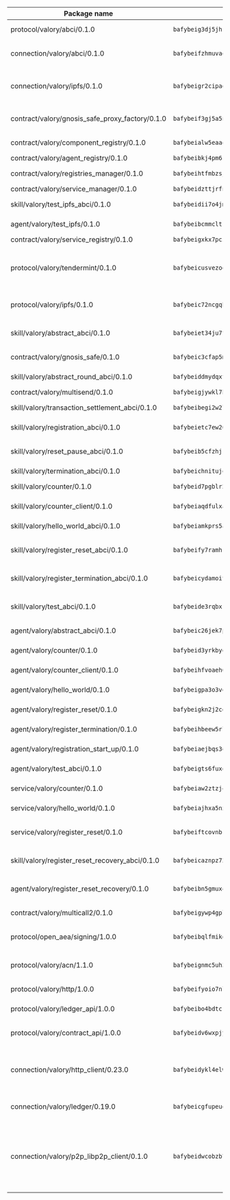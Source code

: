 | Package name                                                  | Package hash                                                  | Description                                                                                                                |
| ------------------------------------------------------------- | ------------------------------------------------------------- | -------------------------------------------------------------------------------------------------------------------------- |
| protocol/valory/abci/0.1.0                                    | `bafybeig3dj5jhsowlvg3t73kgobf6xn4nka7rkttakdb2gwsg5bp7rt7q4` | A protocol for ABCI requests and responses.                                                                                |
| connection/valory/abci/0.1.0                                  | `bafybeifzhmuvaqj5mnib65u5cqbmfpixjkow6iuh43ofricdpwdtjwawya` | connection to wrap communication with an ABCI server.                                                                      |
| connection/valory/ipfs/0.1.0                                  | `bafybeigr2cipad23aebjpnqtzpgymiwrwgmnior2fk4inbscdnqyl5epla` | A connection responsible for uploading and downloading files from IPFS.                                                    |
| contract/valory/gnosis_safe_proxy_factory/0.1.0               | `bafybeif3gj5a5n6humzzsc3hacmfvfdqltzo7ibc7vvtisv3ppmbzxbkui` | Gnosis Safe proxy factory (GnosisSafeProxyFactory) contract                                                                |
| contract/valory/component_registry/0.1.0                      | `bafybeialw5eaa4v54s7i3sjsuy6d5k624quhxhziqntwq5hnz4g646sb7m` | Component registry contract                                                                                                |
| contract/valory/agent_registry/0.1.0                          | `bafybeibkj4pm6ziqh2fl3xfsjiou4ibnxlipmvmqhgvc7xwpnaddbtxzli` | Agent registry contract                                                                                                    |
| contract/valory/registries_manager/0.1.0                      | `bafybeihtfmbzsjwsz7kmujzc4bofyoxckekbdi643f762tj3fe4witgjqu` | Registries Manager contract                                                                                                |
| contract/valory/service_manager/0.1.0                         | `bafybeidzttjrfn3kfxubr24axouytshsm57sjl2232g2z3wlitk6dl32em` | Service Manager contract                                                                                                   |
| skill/valory/test_ipfs_abci/0.1.0                             | `bafybeidii7o4jmetpahu7lwdoslltjid2xlfcoqkztfsq3caa5zo46pjsa` | IPFS e2e testing application.                                                                                              |
| agent/valory/test_ipfs/0.1.0                                  | `bafybeibcmmcltrxauilqt2lw76npl2jvr6rpsvdcxfc4jseqbvr6ycoezq` | Agent for testing the ABCI connection.                                                                                     |
| contract/valory/service_registry/0.1.0                        | `bafybeigxkx7pcz7blgcxtuga6c2z3fmrarcisauskusc64xulujs342rcq` | Service Registry contract                                                                                                  |
| protocol/valory/tendermint/0.1.0                              | `bafybeicusvezoqlmyt6iqomcbwaz3xkhk2qf3d56q5zprmj3xdxfy64k54` | A protocol for communication between two AEAs to share tendermint configuration details.                                   |
| protocol/valory/ipfs/0.1.0                                    | `bafybeic72ncgqbzoz2guj4p4yjqulid7mv6yroeh65hxznloamoveeg7hq` | A protocol specification for IPFS requests and responses.                                                                  |
| skill/valory/abstract_abci/0.1.0                              | `bafybeiet34ju7typtkqyfn572sacef5krrsb6d4vpfnviqi6kzunje3xny` | The abci skill provides a template of an ABCI application.                                                                 |
| contract/valory/gnosis_safe/0.1.0                             | `bafybeic3cfap5mbdfb67iejg6zaobtpgvxoltckdgbeovwc7gpzvjz2md4` | Gnosis Safe (GnosisSafeL2) contract                                                                                        |
| skill/valory/abstract_round_abci/0.1.0                        | `bafybeiddmydqxtu5fpcgmxfv34i4szuneqsdgzeksro3flc2saey2a754e` | abstract round-based ABCI application                                                                                      |
| contract/valory/multisend/0.1.0                               | `bafybeigjywkl7hydjsrkogob3xebj2ifhqwmfhhxoeyrndzhhxi5u6amey` | MultiSend contract                                                                                                         |
| skill/valory/transaction_settlement_abci/0.1.0                | `bafybeibegi2w2l44dryokd2utl4kbgs27pubmtdue2vaktjllwqiyjhcz4` | ABCI application for transaction settlement.                                                                               |
| skill/valory/registration_abci/0.1.0                          | `bafybeietc7ew26ofbb7bw3pyf5smyhms5uve4ycns7lnn3vkfpjw6qhpom` | ABCI application for common apps.                                                                                          |
| skill/valory/reset_pause_abci/0.1.0                           | `bafybeib5cfzhjkbbgpvkmcfbbsd7uzhzil2r4wkjlq3e6o5osrri7zcuza` | ABCI application for resetting and pausing app executions.                                                                 |
| skill/valory/termination_abci/0.1.0                           | `bafybeichnitujopxrqr3u5pegs6av3umbpye2h3i6qwvy7kwcccft5doiy` | Termination skill.                                                                                                         |
| skill/valory/counter/0.1.0                                    | `bafybeid7pgblr236ylxqppn4srr72jxt4wz52ntd4ingwy75hju3hvnjay` | The ABCI Counter application example.                                                                                      |
| skill/valory/counter_client/0.1.0                             | `bafybeiaqdfulxamdshw7fykfkqvkpvjb5bnmhv7ffrjiwdi4ktiulklx6q` | A client for the ABCI counter application.                                                                                 |
| skill/valory/hello_world_abci/0.1.0                           | `bafybeiamkprs5agceldviyvtcpkmrixazvzo3ufdfnh65eij7j5bon6yke` | Hello World ABCI application.                                                                                              |
| skill/valory/register_reset_abci/0.1.0                        | `bafybeify7ramhrs3nroey5frgzpkdczegn6e62qczqaedkfr6mm57dir5i` | ABCI application for dummy skill that registers and resets                                                                 |
| skill/valory/register_termination_abci/0.1.0                  | `bafybeicydamoiti7hkr7irtx2hruofmckumnj7chmxqjueowtidxi6bmvi` | ABCI application for dummy skill that registers and resets                                                                 |
| skill/valory/test_abci/0.1.0                                  | `bafybeide3rqbxkfjc5pssqocupu6idkp2yaimzvkl7welqtftz4dij6uj4` | ABCI application for testing the ABCI connection.                                                                          |
| agent/valory/abstract_abci/0.1.0                              | `bafybeic26jek7pmiakwd6xpp6p2o42hoe5vt3qriwl2dtune42quzsgb44` | The abstract ABCI AEA - for testing purposes only.                                                                         |
| agent/valory/counter/0.1.0                                    | `bafybeid3yrkbydawyhjlvpfje73hkb5xvsnxamaef4rurtggiei4zcl7mm` | The ABCI Counter example as an AEA                                                                                         |
| agent/valory/counter_client/0.1.0                             | `bafybeihfvoaeh6s7idwqxcfs4fpil4mbtvg6jugpul34p335ziztq4r5pi` | The ABCI Counter example as an AEA                                                                                         |
| agent/valory/hello_world/0.1.0                                | `bafybeigpa3o3vgs57dxplseine4eikrs5sh4y4veewno47fsbdoquboupu` | Hello World ABCI example.                                                                                                  |
| agent/valory/register_reset/0.1.0                             | `bafybeigkn2j2cdsa4ehfozl7lgn33372q3od7b5nclj3eu3ngeu5hrhp6y` | Register reset to replicate Tendermint issue.                                                                              |
| agent/valory/register_termination/0.1.0                       | `bafybeihbeew5rllzwa24uxlki3klklpwvhncus5i2rkqionujvg7xpvrfa` | Register terminate to test the termination feature.                                                                        |
| agent/valory/registration_start_up/0.1.0                      | `bafybeiaejbqs3egnsm7tdfftmmdszqemxa3dvnpplmleod2cezyjd466ri` | Registration start-up ABCI example.                                                                                        |
| agent/valory/test_abci/0.1.0                                  | `bafybeigts6fuxgjbq5okjv5jst2my4sjoaw2wjc3blgnkyy2ur4vzubiju` | Agent for testing the ABCI connection.                                                                                     |
| service/valory/counter/0.1.0                                  | `bafybeiaw2ztzj4elyizxv4vbqui3unuatclrbrmltbv5dqv53yhl5hrvna` | A set of agents incrementing a counter                                                                                     |
| service/valory/hello_world/0.1.0                              | `bafybeiajhxa5nxc6qav3bg2tvoqigednrmeluh2bvjghksnr6qa6fwcfei` | A simple demonstration of a simple ABCI application                                                                        |
| service/valory/register_reset/0.1.0                           | `bafybeiftcovnbkz5a3ha356lqbg6ljecneecpc2quzp2yeyssf5izgfsay` | Test and debug tendermint reset mechanism.                                                                                 |
| skill/valory/register_reset_recovery_abci/0.1.0               | `bafybeicaznpz722rknbo2out47t3dwledoy5yhw72t4m23agalgjzqvrim` | ABCI application for dummy skill that registers and resets                                                                 |
| agent/valory/register_reset_recovery/0.1.0                    | `bafybeibn5gmux4hu5hohesu6vzw4n2iago3flcrab3j4fxtndpob5m6gja` | Agent to showcase hard reset as a recovery mechanism.                                                                      |
| contract/valory/multicall2/0.1.0                              | `bafybeigywp4gpl6lel2bemehbvevpfflnwnpjaq3wnb7o7rjnwzqrlnijq` | The MakerDAO multicall2 contract.                                                                                          |
| protocol/open_aea/signing/1.0.0                               | `bafybeibqlfmikg5hk4phzak6gqzhpkt6akckx7xppbp53mvwt6r73h7tk4` | A protocol for communication between skills and decision maker.                                                            |
| protocol/valory/acn/1.1.0                                     | `bafybeignmc5uh3vgpuckljcj2tgg7hdqyytkm6m5b6v6mxtazdcvubibva` | The protocol used for envelope delivery on the ACN.                                                                        |
| protocol/valory/http/1.0.0                                    | `bafybeifyoio7nlh5zzyn5yz7krkou56l22to3cwg7gw5v5o3vxwklibhty` | A protocol for HTTP requests and responses.                                                                                |
| protocol/valory/ledger_api/1.0.0                              | `bafybeibo4bdtcrxi2suyzldwoetjar6pqfzm6vt5xal22ravkkcvdmtksi` | A protocol for ledger APIs requests and responses.                                                                         |
| protocol/valory/contract_api/1.0.0                            | `bafybeidv6wxpjyb2sdyibnmmum45et4zcla6tl63bnol6ztyoqvpl4spmy` | A protocol for contract APIs requests and responses.                                                                       |
| connection/valory/http_client/0.23.0                          | `bafybeidykl4elwbcjkqn32wt5h4h7tlpeqovrcq3c5bcplt6nhpznhgczi` | The HTTP_client connection that wraps a web-based client connecting to a RESTful API specification.                        |
| connection/valory/ledger/0.19.0                               | `bafybeicgfupeudtmvehbwziqfxiz6ztsxr5rxzvalzvsdsspzz73o5fzfi` | A connection to interact with any ledger API and contract API.                                                             |
| connection/valory/p2p_libp2p_client/0.1.0                     | `bafybeidwcobzb7ut3efegoedad7jfckvt2n6prcmd4g7xnkm6hp6aafrva` | The libp2p client connection implements a tcp connection to a running libp2p node as a traffic delegate to send/receive envelopes to/from agents in the DHT. |
